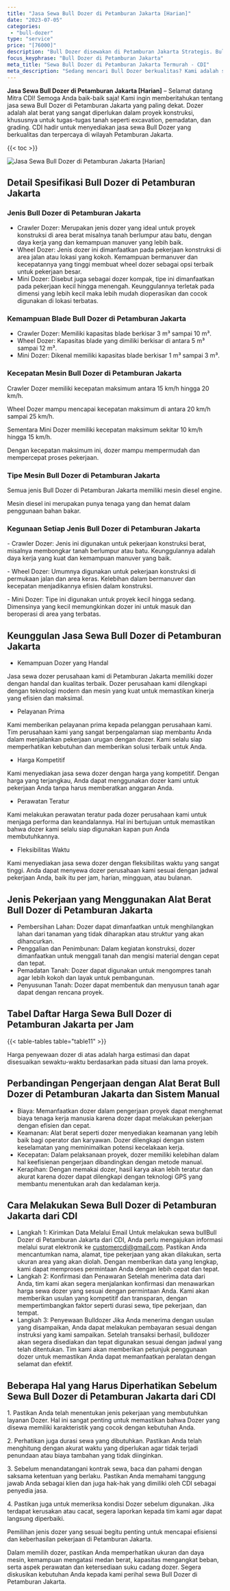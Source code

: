 ```yaml
---
title: "Jasa Sewa Bull Dozer di Petamburan Jakarta [Harian]"
date: "2023-07-05"
categories:
 - "bull-dozer"
type: "service"
price: "[76000]"
description: "Bull Dozer disewakan di Petamburan Jakarta Strategis. Bull Dozer ini merupakan pilihan tepat dalam proyek pembangunan sebagai alat berat handal dan efisien. Segera konsultasikan kebutuhan Anda."
focus_keyphrase: "Bull Dozer di Petamburan Jakarta"
meta_title: "Sewa Bull Dozer di Petamburan Jakarta Termurah - CDI"
meta_description: "Sedang mencari Bull Dozer berkualitas? Kami adalah solusi tepat dengan solusi optimal. Segera hubungi kami."
---
```


**Jasa Sewa Bull Dozer di Petamburan Jakarta [Harian]** – Selamat datang Mitra CDI! Semoga Anda baik-baik saja! Kami ingin memberitahukan tentang jasa sewa Bull Dozer di Petamburan Jakarta yang paling dekat. Dozer adalah alat berat yang sangat diperlukan dalam proyek konstruksi, khususnya untuk tugas-tugas tanah seperti excavation, pemadatan, dan grading. CDI hadir untuk menyediakan jasa sewa Bull Dozer yang berkualitas dan terpercaya di wilayah Petamburan Jakarta.

{{< toc >}}

![Jasa Sewa Bull Dozer di Petamburan Jakarta [Harian]](/images/bull-dozer/bull-dozer-26.jpg)

## Detail Spesifikasi Bull Dozer di Petamburan Jakarta

### Jenis Bull Dozer di Petamburan Jakarta

*   Crawler Dozer: Merupakan jenis dozer yang ideal untuk proyek konstruksi di area berat misalnya tanah berlumpur atau batu, dengan daya kerja yang dan kemampuan manuver yang lebih baik.
*   Wheel Dozer: Jenis dozer ini dimanfaatkan pada pekerjaan konstruksi di area jalan atau lokasi yang kokoh. Kemampuan bermanuver dan kecepatannya yang tinggi membuat wheel dozer sebagai opsi terbaik untuk pekerjaan besar.
*   Mini Dozer: Disebut juga sebagai dozer kompak, tipe ini dimanfaatkan pada pekerjaan kecil hingga menengah. Keunggulannya terletak pada dimensi yang lebih kecil maka lebih mudah dioperasikan dan cocok digunakan di lokasi terbatas.

### Kemampuan Blade Bull Dozer di Petamburan Jakarta

*   Crawler Dozer: Memiliki kapasitas blade berkisar 3 m³ sampai 10 m³.
*   Wheel Dozer: Kapasitas blade yang dimiliki berkisar di antara 5 m³ sampai 12 m³.
*   Mini Dozer: Dikenal memiliki kapasitas blade berkisar 1 m³ sampai 3 m³.

### Kecepatan Mesin Bull Dozer di Petamburan Jakarta

Crawler Dozer memiliki kecepatan maksimum antara 15 km/h hingga 20 km/h.

Wheel Dozer mampu mencapai kecepatan maksimum di antara 20 km/h sampai 25 km/h.

Sementara Mini Dozer memiliki kecepatan maksimum sekitar 10 km/h hingga 15 km/h.

Dengan kecepatan maksimum ini, dozer mampu mempermudah dan mempercepat proses pekerjaan.

### Tipe Mesin Bull Dozer di Petamburan Jakarta

Semua jenis Bull Dozer di Petamburan Jakarta memiliki mesin diesel engine.

Mesin diesel ini merupakan punya tenaga yang dan hemat dalam penggunaan bahan bakar.

### Kegunaan Setiap Jenis Bull Dozer di Petamburan Jakarta

\- Crawler Dozer: Jenis ini digunakan untuk pekerjaan konstruksi berat, misalnya membongkar tanah berlumpur atau batu. Keunggulannya adalah daya kerja yang kuat dan kemampuan manuver yang baik.

\- Wheel Dozer: Umumnya digunakan untuk pekerjaan konstruksi di permukaan jalan dan area keras. Kelebihan dalam bermanuver dan kecepatan menjadikannya efisien dalam konstruksi.

\- Mini Dozer: Tipe ini digunakan untuk proyek kecil hingga sedang. Dimensinya yang kecil memungkinkan dozer ini untuk masuk dan beroperasi di area yang terbatas.

## Keunggulan Jasa Sewa Bull Dozer di Petamburan Jakarta

*   Kemampuan Dozer yang Handal

Jasa sewa dozer perusahaan kami di Petamburan Jakarta memiliki dozer dengan handal dan kualitas terbaik. Dozer perusahaan kami dilengkapi dengan teknologi modern dan mesin yang kuat untuk memastikan kinerja yang efisien dan maksimal.
*   Pelayanan Prima

Kami memberikan pelayanan prima kepada pelanggan perusahaan kami. Tim perusahaan kami yang sangat berpengalaman siap membantu Anda dalam menjalankan pekerjaan urugan dengan dozer. Kami selalu siap memperhatikan kebutuhan dan memberikan solusi terbaik untuk Anda.
*   Harga Kompetitif

Kami menyediakan jasa sewa dozer dengan harga yang kompetitif. Dengan harga yang terjangkau, Anda dapat menggunakan dozer kami untuk pekerjaan Anda tanpa harus memberatkan anggaran Anda.
*   Perawatan Teratur

Kami melakukan perawatan teratur pada dozer perusahaan kami untuk menjaga performa dan keandalannya. Hal ini bertujuan untuk memastikan bahwa dozer kami selalu siap digunakan kapan pun Anda membutuhkannya.
*   Fleksibilitas Waktu

Kami menyediakan jasa sewa dozer dengan fleksibilitas waktu yang sangat tinggi. Anda dapat menyewa dozer perusahaan kami sesuai dengan jadwal pekerjaan Anda, baik itu per jam, harian, mingguan, atau bulanan.

## Jenis Pekerjaan yang Menggunakan Alat Berat Bull Dozer di Petamburan Jakarta

*   Pembersihan Lahan: Dozer dapat dimanfaatkan untuk menghilangkan lahan dari tanaman yang tidak diharapkan atau struktur yang akan dihancurkan.
*   Penggalian dan Penimbunan: Dalam kegiatan konstruksi, dozer dimanfaatkan untuk menggali tanah dan mengisi material dengan cepat dan tepat.
*   Pemadatan Tanah: Dozer dapat digunakan untuk mengompres tanah agar lebih kokoh dan layak untuk pembangunan.
*   Penyusunan Tanah: Dozer dapat membentuk dan menyusun tanah agar dapat dengan rencana proyek.

## Tabel Daftar Harga Sewa Bull Dozer di Petamburan Jakarta per Jam

{{< table-tables table="table11" >}}

Harga penyewaan dozer di atas adalah harga estimasi dan dapat disesuaikan sewaktu-waktu berdasarkan pada situasi dan lama proyek.

## Perbandingan Pengerjaan dengan Alat Berat Bull Dozer di Petamburan Jakarta dan Sistem Manual

*   Biaya: Memanfaatkan dozer dalam pengerjaan proyek dapat menghemat biaya tenaga kerja manusia karena dozer dapat melakukan pekerjaan dengan efisien dan cepat.
*   Keamanan: Alat berat seperti dozer menyediakan keamanan yang lebih baik bagi operator dan karyawan. Dozer dilengkapi dengan sistem keselamatan yang meminimalkan potensi kecelakaan kerja.
*   Kecepatan: Dalam pelaksanaan proyek, dozer memiliki kelebihan dalam hal keefisienan pengerjaan dibandingkan dengan metode manual.
*   Kerapihan: Dengan memakai dozer, hasil karya akan lebih teratur dan akurat karena dozer dapat dilengkapi dengan teknologi GPS yang membantu menentukan arah dan kedalaman kerja.

## Cara Melakukan Sewa Bull Dozer di Petamburan Jakarta dari CDI

*   Langkah 1: Kirimkan Data Melalui Email
Untuk melakukan sewa bullBull Dozer di Petamburan Jakarta dari CDI, Anda perlu mengajukan informasi melalui surat elektronik ke customercdi@gmail.com. Pastikan Anda mencantumkan nama, alamat, tipe pekerjaan yang akan dilakukan, serta ukuran area yang akan diolah. Dengan memberikan data yang lengkap, kami dapat memproses permintaan Anda dengan lebih cepat dan tepat.
*   Langkah 2: Konfirmasi dan Penawaran
Setelah menerima data dari Anda, tim kami akan segera menjalankan konfirmasi dan menawarkan harga sewa dozer yang sesuai dengan permintaan Anda. Kami akan memberikan usulan yang kompetitif dan transparan, dengan mempertimbangkan faktor seperti durasi sewa, tipe pekerjaan, dan tempat.
*   Langkah 3: Penyewaan Bulldozer
Jika Anda menerima dengan usulan yang disampaikan, Anda dapat melakukan pembayaran sesuai dengan instruksi yang kami sampaikan. Setelah transaksi berhasil, bulldozer akan segera disediakan dan tepat digunakan sesuai dengan jadwal yang telah ditentukan. Tim kami akan memberikan petunjuk penggunaan dozer untuk memastikan Anda dapat memanfaatkan peralatan dengan selamat dan efektif.

## Beberapa Hal yang Harus Diperhatikan Sebelum Sewa Bull Dozer di Petamburan Jakarta dari CDI

1\.  Pastikan Anda telah menentukan jenis pekerjaan yang membutuhkan layanan Dozer. Hal ini sangat penting untuk memastikan bahwa Dozer yang disewa memiliki karakteristik yang cocok dengan kebutuhan Anda.

2\.  Perhatikan juga durasi sewa yang dibutuhkan. Pastikan Anda telah menghitung dengan akurat waktu yang diperlukan agar tidak terjadi penundaan atau biaya tambahan yang tidak diinginkan.

3\.  Sebelum menandatangani kontrak sewa, baca dan pahami dengan saksama ketentuan yang berlaku. Pastikan Anda memahami tanggung jawab Anda sebagai klien dan juga hak-hak yang dimiliki oleh CDI sebagai penyedia jasa.

4\.  Pastikan juga untuk memeriksa kondisi Dozer sebelum digunakan. Jika terdapat kerusakan atau cacat, segera laporkan kepada tim kami agar dapat langsung diperbaiki.

Pemilihan jenis dozer yang sesuai begitu penting untuk mencapai efisiensi dan keberhasilan pekerjaan di Petamburan Jakarta.

Dalam memilih dozer, pastikan Anda memperhatikan ukuran dan daya mesin, kemampuan mengatasi medan berat, kapasitas mengangkat beban, serta aspek perawatan dan ketersediaan suku cadang dozer. Segera diskusikan kebutuhan Anda kepada kami perihal sewa Bull Dozer di Petamburan Jakarta.